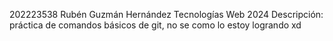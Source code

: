 
202223538
Rubén Guzmán Hernández 
Tecnologías Web
2024 
Descripción: práctica de comandos básicos de git, no se como lo estoy logrando xd
